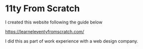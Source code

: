 # 11ty From Scratch
I created this website following the guide below

https://learneleventyfromscratch.com/

I did this as part of work experience with a web design company.
